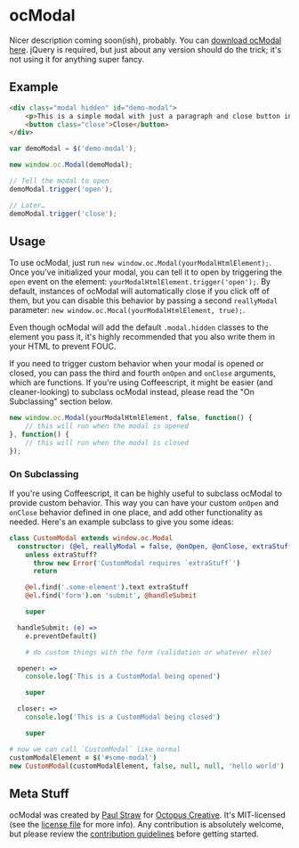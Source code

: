 # ocModal

Nicer description coming soon(ish), probably. You can [download ocModal here](https://github.com/octopuscreative/ocModal/releases/latest). jQuery is required, but just about any version should do the trick; it's not using it for anything super fancy.


## Example

``` html
<div class="modal hidden" id="demo-modal">
	<p>This is a simple modal with just a paragraph and close button in it.</p>
	<button class="close">Close</button>
</div>
```

``` javascript
var demoModal = $('demo-modal');

new window.oc.Modal(demoModal);

// Tell the modal to open
demoModal.trigger('open');

// Later…
demoModal.trigger('close');
```


## Usage

To use ocModal, just run `new window.oc.Modal(yourModalHtmlElement);`. Once you've initialized your modal, you can tell it to open by triggering the `open` event on the element: `yourModalHtmlElement.trigger('open');`. By default, instances of ocModal will automatically close if you click off of them, but you can disable this behavior by passing a second `reallyModal` parameter: `new window.oc.Mocal(yourModalHtmlElement, true);`.

Even though ocModal will add the default `.modal.hidden` classes to the element you pass it, it's highly recommended that you also write them in your HTML to prevent FOUC.

If you need to trigger custom behavior when your modal is opened or closed, you can pass the third and fourth `onOpen` and `onClose` arguments, which are functions. If you're using Coffeescript, it might be easier (and cleaner-looking) to subclass ocModal instead, please read the "On Subclassing" section below.

``` javascript
new window.oc.Modal(yourModalHtmlElement, false, function() {
	// this will run when the modal is opened
}, function() {
	// this will run when the modal is closed
});
```


### On Subclassing

If you're using Coffeescript, it can be highly useful to subclass ocModal to provide custom behavior. This way you can have your custom `onOpen` and `onClose` behavior defined in one place, and add other functionality as needed. Here's an example subclass to give you some ideas:

``` coffeescript
class CustomModal extends window.oc.Modal
  constructor: (@el, reallyModal = false, @onOpen, @onClose, extraStuff)->
    unless extraStuff?
      throw new Error('CustomModal requires `extraStuff`')
      return

    @el.find('.some-element').text extraStuff
    @el.find('form').on 'submit', @handleSubmit

    super

  handleSubmit: (e) =>
    e.preventDefault()

    # do custom things with the form (validation or whatever else)

  opener: =>
    console.log('This is a CustomModal being opened')

    super

  closer: =>
    console.log('This is a CustomModal being closed')

    super

# now we can call `CustomModal` like normal
customModalElement = $('#some-modal')
new CustomModal(customModalElement, false, null, null, 'hello world')
```


## Meta Stuff

ocModal was created by [Paul Straw](https://github.com/paulstraw) for [Octopus Creative](http://octopuscreative.com). It's MIT-licensed (see the [license file](https://github.com/octopuscreative/ocModal/blob/master/LICENSE) for more info). Any contribution is absolutely welcome, but please review the [contribution guidelines](https://github.com/octopuscreative/ocModal/blob/master/CONTRIBUTING.md) before getting started.